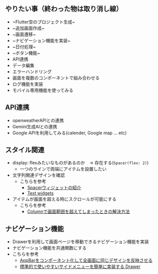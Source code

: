 ## やりたい事（終わった物は取り消し線）
-   ~Flutter空のプロジェクト生成~
-   ~追加画面作成~
-   ~画面遷移~
-   ~ナビゲーション機能を実装~
-   ~日付処理~
-   ~ボタン機能~
-   API連携
-   データ編集
-   エラーハンドリング
-   画面を複数のコンポーネントで組み合わせる
-   ログ機能を実装
-   モバイル専用機能を使ってみる

## API連携
-   openweatherAPIとの連携
-   Gemini生成AIとの連携
-   Google APIを利用してみる(calender, Google map ... etc)

## スタイル関連
-   display: flexみたいなものがあるのか　-> 存在する(`Spacer(flex: 2)`)
    -   一つのラインで両端にアイテムを設置したい
-   文字列関連デザインを確認
    -   こちらを参考
        -   [Spacerウィジェットの紹介](https://www.kamo-it.org/blog/flutter-spacer/)
        -   [Text widgets](https://docs.flutter.dev/ui/widgets/text)
-   アイテムが画面を超える時にスクロールが可能にする
    -   こちらを参考
        -   [Columnで画面範囲を超えてしまったときの解決方法](https://flutterlabo.tech/note/na448cb31dd3a)


## ナビゲーション機能
-   Drawerを利用して画面ページを移動できるナビゲーション機能を実装
-   ナビゲーション機能を共通関数にする
-   こちらを参考
    -   [AppBarをコンポーネント化して全画面に同じデザインを反映させる](https://zenn.dev/lisras/articles/bdd4a43ce16cfc)
    -   [標準的で使いやすいサイドメニューを簡単に実装する Drawer](https://flutter.keicode.com/basics/drawer.php#google_vignette)
